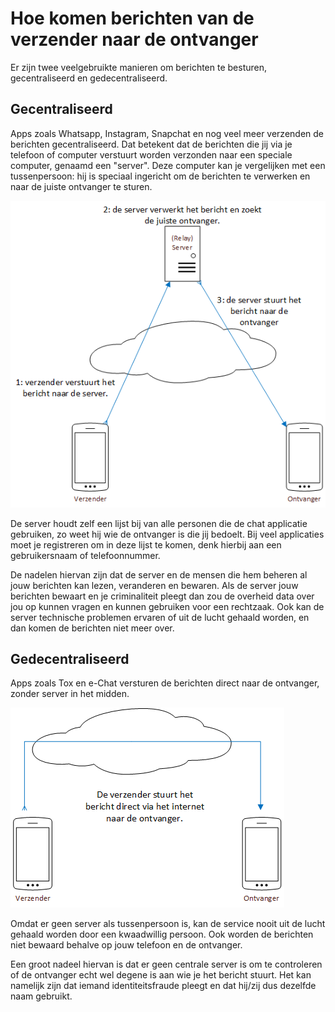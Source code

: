 # Hoe komen berichten van de verzender naar de ontvanger

Er zijn twee veelgebruikte manieren om berichten te besturen, gecentraliseerd en gedecentraliseerd.

## Gecentraliseerd

Apps zoals Whatsapp, Instagram, Snapchat en nog veel meer verzenden de berichten gecentraliseerd.
Dat betekent dat de berichten die jij via je telefoon of computer verstuurt worden verzonden naar een speciale computer, genaamd een "server". 
Deze computer kan je vergelijken met een tussenpersoon: hij is speciaal ingericht om de berichten te verwerken en naar de juiste ontvanger te sturen.

![Afbeelding model gecentraliseerd](../images/gecentraliseerd.png)

De server houdt zelf een lijst bij van alle personen die de chat applicatie gebruiken, zo weet hij wie de ontvanger is die jij bedoelt.
Bij veel applicaties moet je registreren om in deze lijst te komen, denk hierbij aan een gebruikersnaam of telefoonnummer.

De nadelen hiervan zijn dat de server en de mensen die hem beheren al jouw berichten kan lezen, veranderen en bewaren.
Als de server jouw berichten bewaart en je criminaliteit pleegt dan zou de overheid data over jou op kunnen vragen en kunnen gebruiken voor een rechtzaak.
Ook kan de server technische problemen ervaren of uit de lucht gehaald worden, en dan komen de berichten niet meer over.

## Gedecentraliseerd

Apps zoals Tox en e-Chat versturen de berichten direct naar de ontvanger, zonder server in het midden.

![Afbeelding model gedecentraliseerd](../images/gedecentraliseerd.png)

Omdat er geen server als tussenpersoon is, kan de service nooit uit de lucht gehaald worden door een kwaadwillig persoon.
Ook worden de berichten niet bewaard behalve op jouw telefoon en de ontvanger.

Een groot nadeel hiervan is dat er geen centrale server is om te controleren of de ontvanger echt wel degene is aan wie je het bericht stuurt.
Het kan namelijk zijn dat iemand identiteitsfraude pleegt en dat hij/zij dus dezelfde naam gebruikt.
